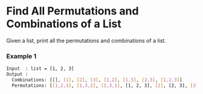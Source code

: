 # Find All Permutations and Combinations of a List

Given a list, print all the permutations and combinations of a list.

### Example 1
```sh
Input  : list = [1, 2, 3] 
Output : 
  Combinations: [[], [1], [2], [3], [1,2], [1,3], [2,3], [1,2,3]] 
  Permutations: [[1,2,3], [1,3,2], [2,3,1], [1, 2, 3], [2], [2, 3], [3]]
```
